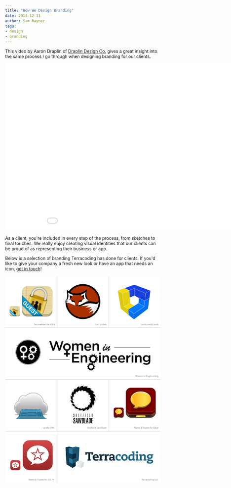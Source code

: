```yaml
---
title: "How We Design Branding"
date: 2014-12-11
author: Sam Rayner
tags:
- design
- branding
---
```


This video by Aaron Draplin of [Draplin Design Co.][ddc] gives a great insight into the same process I go through when designing branding for our clients.

<iframe src="//player.vimeo.com/video/113751583?title=0&amp;byline=0&amp;portrait=0" width="960" height="540" frameborder="0" webkitallowfullscreen mozallowfullscreen allowfullscreen></iframe>

As a client, you're included in every step of the process, from sketches to final touches. We really enjoy creating visual identities that our clients can be proud of as representing their business or app.

Below is a selection of branding Terracoding has done for clients. If you'd like to give your company a fresh new look or have an app that needs an icon, [get in touch](/contact/)!

<a href="/blog/brand-design/brand-design.png"><img src="/blog/brand-design/brand-design.png" alt="Client branding by Terracoding" /></a>

[ddc]: http://draplin.com/
